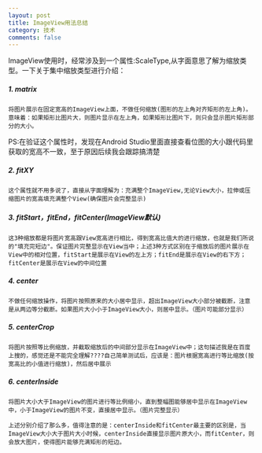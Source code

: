 ```yaml
---
layout: post
title: ImageView用法总结
category: 技术
comments: false
---
```


ImageView使用时，经常涉及到一个属性:ScaleType,从字面意思了解为缩放类型。一下关于集中缩放类型进行介绍：

##### 1. matrix

	将图片展示在固定宽高的ImageView上面，不做任何缩放(图形的左上角对齐矩形的左上角)。意味着：如果矩形比图片大，则图片显示在左上角，如果矩形比图片下，则只会显示图片矩形部分的大小。

PS:在验证这个属性时，发现在Android Studio里面直接查看位图的大小跟代码里获取的宽高不一致，至于原因后续我会跟踪搞清楚

##### 2. fitXY

	这个属性就不用多说了，直接从字面理解为：充满整个ImageView,无论View大小，拉伸或压缩图片的宽高填充满整个View(确保图片会完整显示)

##### 3. fitStart，fitEnd，fitCenter(ImageView默认)
	这3种缩放都是将图片宽高跟View宽高进行相比，得到宽高比值大的进行缩放，也就是我们所说的"填充完短边"。保证图片完整显示在View当中；上述3种方式区别在于缩放后的图片展示在View中的相对位置，fitStart是展示在View的左上方；fitEnd是展示在View的右下方；fitCenter是展示在View的中间位置

##### 4. center 
	不做任何缩放操作，将图片按照原来的大小居中显示，超出ImageView大小部分被截断，注意是从两边等分截断。如果图片大小小于ImageView大小，则居中显示。（图片可能部分显示）
	
##### 5. centerCrop
	将图片按照等比例缩放，并截取缩放后的中间部分显示在ImageView中；这句描述我是在百度上搜的，感觉还是不能完全理解????自己简单测试后，应该是：图片根据宽高进行等比缩放(按宽高比的小值进行缩放)，然后居中展示
	
##### 6. centerInside
	将图片大小大于ImageView的图片进行等比例缩小，直到整幅图能够居中显示在ImageView中，小于ImageView的图片不变，直接居中显示。（图片完整显示）

	上述分别介绍了那么多，值得注意的是：centerInside和fitCenter最主要的区别是，当ImageView大小大于图片大小时候，centerInside直接显示图片原大小，而fitCenter，则会放大图片，使得图片能够充满矩形的短边。
	

